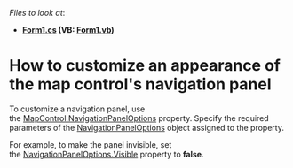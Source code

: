 <!-- default file list -->
*Files to look at*:

* **[Form1.cs](./CS/NavigationPanelOptions/Form1.cs) (VB: [Form1.vb](./VB/NavigationPanelOptions/Form1.vb))**
<!-- default file list end -->
# How to customize an appearance of the map control's navigation panel


<p>To customize a navigation panel, use the <a href="https://documentation.devexpress.com/#WindowsForms/DevExpressXtraMapMapControl_NavigationPanelOptionstopic">MapControl.NavigationPanelOptions</a> property. Specify the required parameters of the <a href="https://documentation.devexpress.com/#WindowsForms/clsDevExpressXtraMapNavigationPanelOptionstopic">NavigationPanelOptions</a> object assigned to the property.</p>
<p>For example, to make the panel invisible, set the <a href="https://documentation.devexpress.com/#WindowsForms/DevExpressXtraMapNavigationPanelOptions_Visibletopic">NavigationPanelOptions.Visible</a> property to <strong>false</strong>.</p>

<br/>


